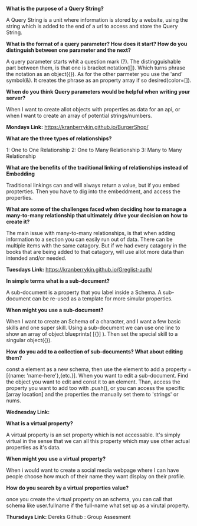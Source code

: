 **What is the purpose of a Query String?**

A Query String is a unit where information is stored by a website, using the string which is added to the end of a url to access and store the Query String.

**What is the format of a query parameter? How does it start? How do you distinguish between one parameter and the next?**

A query parameter starts whit a question mark (?). The distingguishable part between them, is that one is bracket notation([]). Which turns phrase the notation as an object({}). As for the other parmeter you use the 'and' symbol(&). It creates the phrase as an property array if so desired(color=[]).

**When do you think Query parameters would be helpful when writing your server?**

When I want to create allot objects with properties as data for an api, or when I want to create an array of potential strings/numbers.

**Mondays Link:** https://kranberrykin.github.io/BurgerShop/

**What are the three types of relationships?**

1: One to One Relationship
2: One to Many Relationship
3: Many to Many Relationship

**What are the benefits of the traditional linking of relationships instead of Embedding**

Traditional linkings can and will always return a value, but if you embed propterties. Then you have to dig into the embeddment, and access the properties.

**What are some of the challenges faced when deciding how to manage a many-to-many relationship that ultimately drive your decision on how to create it?**

The main issue with many-to-many relationships, is that when adding information to a section you can easily run out of data. There can be multiple items with the same catagory. But if we had every catagory in the books that are being added to that catagory, will use allot more data than intended and/or needed.

**Tuesdays Link:** https://kranberrykin.github.io/Greglist-auth/


**In simple terms what is a sub-document?**

A sub-document is a property that you label inside a Schema. A sub-document can be re-used as a template for more simular properties.

**When might you use a sub-document?**

When I want to create an Schema of a character, and I want a few basic skills and one super skill. Using a sub-document we can use one line to show an array of object blueprints( [{}] ). Then set the special skill to a singular object({}).

**How do you add to a collection of sub-documents? What about editing them?**

const a element as a new schema, then use the element to add a property = [{name: 'name-here'},{etc.}]. When you want to edit a sub-document. Find the object you want to edit and const it to an element. Than, access the property you want to add too with .push(), or you can access the specific [array location] and the properties the manually set them to 'strings' or nums.


**Wednesday Link:**


**What is a virtual property?**

A virtual property is an set property which is not accessable. It's simply virtual in the sense that we can all this property which may use other actual properties as it's data.

**When might you use a virtual property?**

When i would want to create a social media webpage where I can have people choose how much of their name they want display on their profile. 

**How do you search by a virtual properties value?**

once you create the virtual property on an schema, you can call that schema like user.fullname if the full-name what set up as a virutal property.

**Thursdays Link:**  Dereks Github : Group Assesment 